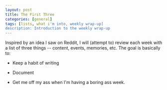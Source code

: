 ```yaml
---
layout: post
title: The First Three
categories: [general]
tags: [lists, what i'm into, weekly wrap-up]
description: Introduction to the weekly wrap-up
---
```


Inspired by an idea I saw on Reddit, I will (attempt to) review each week with a list of three things -- content, events, memories, etc. The goal is basically to:

* Keep a habit of writing

* Document 

* Get me off my ass when I'm having a boring ass week.

